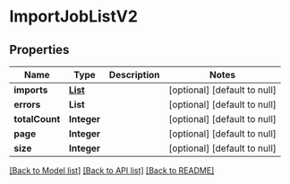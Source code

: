 # ImportJobListV2

## Properties

| Name           | Type                        | Description | Notes                        |
| -------------- | --------------------------- | ----------- | ---------------------------- |
| **imports**    | [**List**](SourceImport.md) |             | [optional] [default to null] |
| **errors**     | **List**                    |             | [optional] [default to null] |
| **totalCount** | **Integer**                 |             | [optional] [default to null] |
| **page**       | **Integer**                 |             | [optional] [default to null] |
| **size**       | **Integer**                 |             | [optional] [default to null] |

[[Back to Model list]](../README.md#documentation-for-models) [[Back to API list]](../README.md#documentation-for-api-endpoints) [[Back to README]](../README.md)
